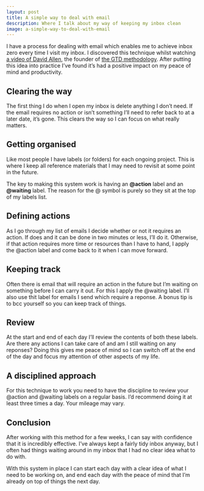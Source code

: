 ```yaml
---
layout: post
title: A simple way to deal with email
description: Where I talk about my way of keeping my inbox clean
image: a-simple-way-to-deal-with-email
---
```


I have a process for dealing with email which enables me to achieve inbox zero every time I visit my inbox. I discovered this technique whilst watching [a video of David Allen](https://www.youtube.com/watch?v=sMvUlLI37jM), the founder of [the GTD methodology](https://gettingthingsdone.com/). After putting this idea into practice I&rsquo;ve found it&rsquo;s had a positive impact on my peace of mind and productivity.

## Clearing the way

The first thing I do when I open my inbox is delete anything I don&rsquo;t need. If the email requires no action or isn&rsquo;t something I&rsquo;ll need to refer back to at a later date, it&rsquo;s gone. This clears the way so I can focus on what really matters.

## Getting organised

Like most people I have labels (or folders) for each ongoing project. This is where I keep all reference materials that I may need to revisit at some point in the future.

The key to making this system work is having an **@action** label and an **@waiting** label. The reason for the @ symbol is purely so they sit at the top of my labels list.

## Defining actions

As I go through my list of emails I decide whether or not it requires an action. If does and it can be done in two minutes or less, I&rsquo;ll do it. Otherwise, if that action requires more time or resources than I have to hand, I apply the @action label and come back to it when I can move forward.

## Keeping track

Often there is email that will require an action in the future but I&rsquo;m waiting on something before I can carry it out. For this I apply the @waiting label. I&rsquo;ll also use thit label for emails I send which require a reponse. A bonus tip is to bcc yourself so you can keep track of things.

## Review

At the start and end of each day I&rsquo;ll review the contents of both these labels. Are there any actions I can take care of and am I still waiting on any reponses? Doing this gives me peace of mind so I can switch off at the end of the day and focus my attention of other aspects of my life.

## A disciplined approach

For this technique to work you need to have the discipline to review your @action and @waiting labels on a regular basis. I&rsquo;d recommend doing it at least three times a day. Your mileage may vary.

## Conclusion

After working with this method for a few weeks, I can say with confidence that it is incredibly effective. I&rsquo;ve always kept a fairly tidy inbox anyway, but I often had things waiting around in my inbox that I had no clear idea what to do with.

With this system in place I can start each day with a clear idea of what I need to be working on, and end each day with the peace of mind that I&rsquo;m already on top of things the next day.
